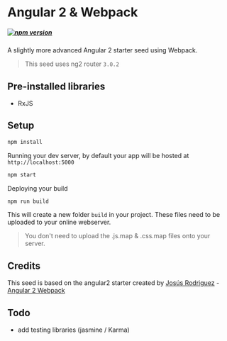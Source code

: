 # Angular 2 & Webpack

##### [![npm version](https://d25lcipzij17d.cloudfront.net/badge.svg?id=js&type=6&v=2.0.2&x2=0)](https://github.com/angular/angular/tree/2.0.2)

A slightly more advanced Angular 2 starter seed using Webpack.

> This seed uses ng2 router `3.0.2`

## Pre-installed libraries

* RxJS

## Setup

```bash
npm install
```

Running your dev server, by default your app will be hosted at `http://localhost:5000`

```bash
npm start
```

Deploying your build

```bash
npm run build
```

This will create a new folder `build` in your project. These files need to be uploaded to your online webserver.

> You don't need to upload the .js.map & .css.map files onto your server.

## Credits

This seed is based on the angular2 starter created by [Josús Rodriguez](https://github.com/Foxandxss) - [Angular 2 Webpack](https://github.com/preboot/angular2-webpack)

## Todo

* add testing libraries (jasmine / Karma)